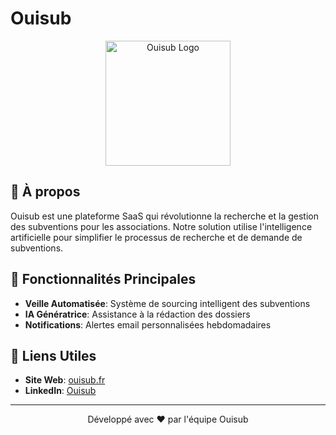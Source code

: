 # Ouisub

<p align="center">
  <a href="https://ouisub.fr">
    <img src="https://ouisub.fr/wp-content/uploads/2024/12/Logo-Ouisub.png" alt="Ouisub Logo" width="200"/>
  </a>
</p>

## 🚀 À propos

Ouisub est une plateforme SaaS qui révolutionne la recherche et la gestion des subventions pour les associations. Notre solution utilise l'intelligence artificielle pour simplifier le processus de recherche et de demande de subventions.

## 🌟 Fonctionnalités Principales

- **Veille Automatisée**: Système de sourcing intelligent des subventions
- **IA Génératrice**: Assistance à la rédaction des dossiers
- **Notifications**: Alertes email personnalisées hebdomadaires

## 🔗 Liens Utiles

- **Site Web**: [ouisub.fr](https://ouisub.fr)
- **LinkedIn**: [Ouisub](https://www.linkedin.com/company/ouisub)

---

<p align="center">
  Développé avec ❤️ par l'équipe Ouisub
</p>
